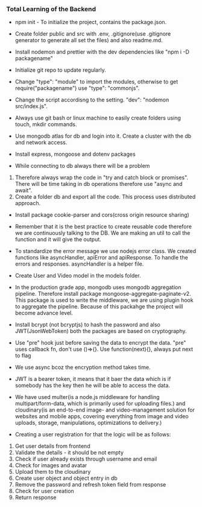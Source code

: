 ### Total Learning of the Backend

- npm init - To initialize the project, contains the package.json.
- Create folder public and src with .env, .gitignore(use .gitignore generator to generate all set the files) and also readme.md.
- Install nodemon and prettier with the dev dependencies like "npm i -D packagename"
- Initialize git repo to update regularly.
- Change "type": "module" to import the modules, otherwise to get require("packagename") use "type": "commonjs".
- Change the script accordisng to the setting. "dev": "nodemon src/index.js".
- Always use git bash or linux machine to easily create folders using touch, mkdir commands.
- Use mongodb atlas for db and login into it. Create a cluster with the db and network access.
- Install express, mongoose and dotenv packages

- While connecting to db always there will be a problem

1.  Therefore always wrap the code in "try and catch block or promises". There will be time taking in db operations therefore use "async and await".
2.  Create a folder db and export all the code. This process uses distributed approach.

- Install package cookie-parser and cors(cross origin resource sharing)

- Remember that it is the best practice to create reusable code therefore we are continuously talking to the DB. We are making an util to call the function and it will give the output.

- To standardize the error message we use nodejs error class. We created functions like asyncHandler, apiError and apiResponse. To handle the errors and responses. asyncHandler is a helper file.

- Create User and Video model in the models folder.
- In the production grade app, mongodb uses mongodb aggregation pipeline. Therefore install package mongoose-aggregate-paginate-v2. This package is used to write the middleware, we are using plugin hook to aggregate the pipeline. Because of this packahge the project will become advance level.
- Install bcrypt (not bcryptjs) to hash the password and also JWT(JsonWebToken) both the packages are based on cryptography.
- Use "pre" hook just before saving the data to encrypt the data. "pre" uses callback fn, don't use ()=>{}. Use function(next){}, always put next to flag
- We use async bcoz the encryption method takes time.
- JWT is a bearer token, it means that it baer the data which is if somebody has the key then he will be able to access the data.
- We have used multer(is a node.js middleware for handling multipart/form-data, which is primarily used for uploading files.) and cloudinary(is an end-to-end image- and video-management solution for websites and mobile apps, covering everything from image and video uploads, storage, manipulations, optimizations to delivery.)

- Creating a user registration for that the logic will be as follows:

1. Get user details from frontend
2. Validate the details - it should be not empty
3. Check if user already exists through username and email
4. Check for images and avatar
5. Upload them to the cloudinary
6. Create user object and object entry in db
7. Remove the password and refresh token field from response
8. Check for user creation
9. Return response

